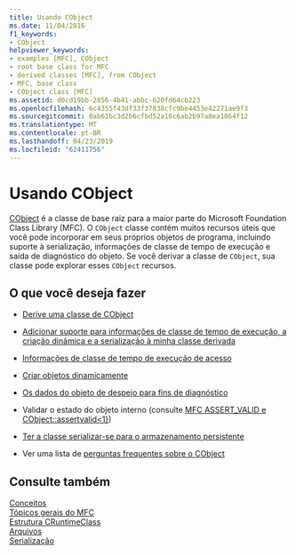 ```yaml
---
title: Usando CObject
ms.date: 11/04/2016
f1_keywords:
- CObject
helpviewer_keywords:
- examples [MFC], CObject
- root base class for MFC
- derived classes [MFC], from CObject
- MFC, base class
- CObject class [MFC]
ms.assetid: d0cd19bb-2856-4b41-abbc-620fd64cb223
ms.openlocfilehash: 6c4355f43df33f37838cfc9be4453e42271ae9f3
ms.sourcegitcommit: 0ab61bc3d2b6cfbd52a16c6ab2b97a8ea1864f12
ms.translationtype: MT
ms.contentlocale: pt-BR
ms.lasthandoff: 04/23/2019
ms.locfileid: "62411756"
---
```

# <a name="using-cobject"></a>Usando CObject

[CObject](../mfc/reference/cobject-class.md) é a classe de base raiz para a maior parte do Microsoft Foundation Class Library (MFC). O `CObject` classe contém muitos recursos úteis que você pode incorporar em seus próprios objetos de programa, incluindo suporte à serialização, informações de classe de tempo de execução e saída de diagnóstico do objeto. Se você derivar a classe de `CObject`, sua classe pode explorar esses `CObject` recursos.

## <a name="what-do-you-want-to-do"></a>O que você deseja fazer

- [Derive uma classe de CObject](../mfc/deriving-a-class-from-cobject.md)

- [Adicionar suporte para informações de classe de tempo de execução, a criação dinâmica e a serialização à minha classe derivada](../mfc/specifying-levels-of-functionality.md)

- [Informações de classe de tempo de execução de acesso](../mfc/accessing-run-time-class-information.md)

- [Criar objetos dinamicamente](../mfc/dynamic-object-creation.md)

- [Os dados do objeto de despejo para fins de diagnóstico](/previous-versions/visualstudio/visual-studio-2010/sc15kz85(v=vs.100))

- Validar o estado do objeto interno (consulte [MFC ASSERT_VALID e CObject::assertvalid&lt;1}](reference/diagnostic-services.md#assert_valid))

- [Ter a classe serializar-se para o armazenamento persistente](../mfc/serialization-in-mfc.md)

- Ver uma lista de [perguntas frequentes sobre o CObject](../mfc/cobject-class-frequently-asked-questions.md)

## <a name="see-also"></a>Consulte também

[Conceitos](../mfc/mfc-concepts.md)<br/>
[Tópicos gerais do MFC](../mfc/general-mfc-topics.md)<br/>
[Estrutura CRuntimeClass](../mfc/reference/cruntimeclass-structure.md)<br/>
[Arquivos](../mfc/files-in-mfc.md)<br/>
[Serialização](../mfc/serialization-in-mfc.md)
